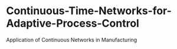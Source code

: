 # Continuous-Time-Networks-for-Adaptive-Process-Control
Application of Continuous Networks in Manufacturing
